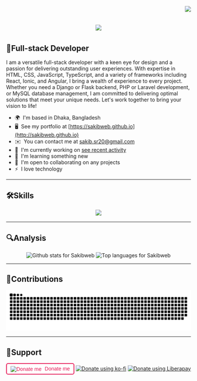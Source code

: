 <img align="right" src="https://visitor-badge.laobi.icu/badge?page_id=sakibweb.sakibweb" />

<h1 align="center">
<img align="center" src="https://readme-typing-svg.herokuapp.com/?font=Righteous&size=35&center=true&vCenter=true&width=500&height=70&duration=4000&lines=👋+Hi,+I'm+Sakibur+Rahman!;"/>
</h1>

## 🥇Full-stack Developer
I am a versatile full-stack developer with a keen eye for design and a passion for delivering outstanding user experiences. With expertise in HTML, CSS, JavaScript, TypeScript, and a variety of frameworks including React, Ionic, and Angular, I bring a wealth of experience to every project. Whether you need a Django or Flask backend, PHP or Laravel development, or MySQL database management, I am committed to delivering optimal solutions that meet your unique needs. Let's work together to bring your vision to life!

*   🌍  I'm based in Dhaka, Bangladesh
*   🖥️  See my portfolio at [https://sakibweb.github.io](http://sakibweb.github.io)
*   ✉️  You can contact me at [sakib.sr20@gmail.com](mailto:sakib.sr20@gmail.com)
*   🚀  I'm currently working on [see recent activity](http://https://sakibweb.github.io)
*   🧠  I'm learning something new
*   🤝  I'm open to collaborating on any projects
*   ⚡  I love technology

<hr/>

## 🛠️Skills
<p align="center">
<img src="https://skillicons.dev/icons?i=html,css,scss,js,jquery,ts,react,nodejs,php,laravel,mysql,angular,python,flask,django,bootstrap,tailwind,bash,git,github,vscode,arduino,raspberrypi,docker,linux,figma,ps,ai,xd,firebase&theme=dark"/>
</p>

<hr/>

## 🔍Analysis

<p align="center">
  <img height="200" src="https://github-readme-stats-salesp07.vercel.app/api?username=sakibweb&count_private=true&show_icons=true&theme=transparent&rank_icon=github&border_radius=10" alt="Github stats for Sakibweb" />
  <img height="200" src="https://github-readme-stats.vercel.app/api/top-langs?username=sakibweb&layout=compact&langs_count=10&card_width=320&theme=transparent" alt="Top languages for Sakibweb" />
</p>

<hr/>

## 🐍Contributions

<div align="center">
  <img alt="snake eating my contributions" src="https://raw.githubusercontent.com/sakibweb/sakibweb/output/github-contribution-grid-snake.svg" />
</div>

<hr/>

## 🤝Support

<a href="https://sakibweb.github.io/donate-bd?u=sakibweb&amp;a=bkash&amp;n=01774321010&amp;d=200&amp;e=sakibdev.me@gmail.com" target="_blank" title="Donate me with bKash" rel="nofollow" style="display: inline-block; padding: 5px 10px; text-decoration: none; background-color: white; border-radius: 5px; border: 2px solid #E51855; color: #E51855; font-family: Arial, sans-serif;">
    <img alt="Donate me" src="https://sakibweb.github.io/donate-bd/assets/img/bkash.png" height="20" width="20" style="vertical-align: middle; margin-right: 5px;"> Donate me
</a>
<a href="https://ko-fi.com/sakibweb" target="_blank"><img alt="Donate using ko-fi" src="https://ko-fi.com/img/githubbutton_sm.svg"></a>
<a href="https://liberapay.com/sakibweb/donate" target="_blank"><img alt="Donate using Liberapay" src="https://liberapay.com/assets/widgets/donate.svg"></a>
